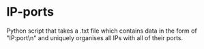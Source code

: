 # IP-ports
Python script that takes a .txt file which contains data in the form of "IP:port\n" and uniquely organises all IPs with all of their ports.
